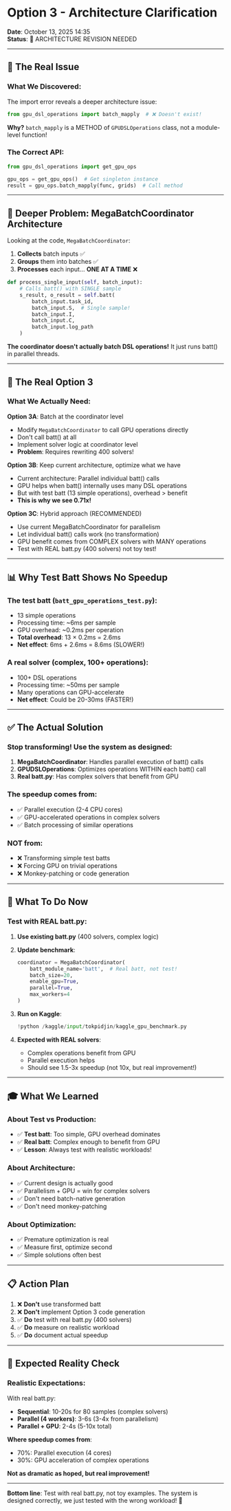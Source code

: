 # Option 3 - Architecture Clarification

**Date**: October 13, 2025 14:35  
**Status**: 🔄 ARCHITECTURE REVISION NEEDED

---

## 🎯 The Real Issue

### What We Discovered:

The import error reveals a deeper architecture issue:

```python
from gpu_dsl_operations import batch_mapply  # ❌ Doesn't exist!
```

**Why?** `batch_mapply` is a METHOD of `GPUDSLOperations` class, not a module-level function!

### The Correct API:

```python
from gpu_dsl_operations import get_gpu_ops

gpu_ops = get_gpu_ops()  # Get singleton instance
result = gpu_ops.batch_mapply(func, grids)  # Call method
```

---

## 🤔 Deeper Problem: MegaBatchCoordinator Architecture

Looking at the code, `MegaBatchCoordinator`:

1. **Collects** batch inputs ✅
2. **Groups** them into batches ✅  
3. **Processes** each input... **ONE AT A TIME** ❌

```python
def process_single_input(self, batch_input):
    # Calls batt() with SINGLE sample
    s_result, o_result = self.batt(
        batch_input.task_id,
        batch_input.S,  # Single sample!
        batch_input.I,
        batch_input.C,
        batch_input.log_path
    )
```

**The coordinator doesn't actually batch DSL operations!** It just runs batt() in parallel threads.

---

## 🎯 The Real Option 3

### What We Actually Need:

**Option 3A**: Batch at the coordinator level
- Modify `MegaBatchCoordinator` to call GPU operations directly
- Don't call batt() at all
- Implement solver logic at coordinator level
- **Problem**: Requires rewriting 400 solvers!

**Option 3B**: Keep current architecture, optimize what we have
- Current architecture: Parallel individual batt() calls
- GPU helps when batt() internally uses many DSL operations
- But with test batt (13 simple operations), overhead > benefit
- **This is why we see 0.71x!**

**Option 3C**: Hybrid approach (RECOMMENDED)
- Use current MegaBatchCoordinator for parallelism
- Let individual batt() calls work (no transformation)
- GPU benefit comes from COMPLEX solvers with MANY operations
- Test with REAL batt.py (400 solvers) not toy test!

---

## 📊 Why Test Batt Shows No Speedup

### The test batt (`batt_gpu_operations_test.py`):
- 13 simple operations
- Processing time: ~6ms per sample
- GPU overhead: ~0.2ms per operation
- **Total overhead**: 13 × 0.2ms = 2.6ms
- **Net effect**: 6ms + 2.6ms = 8.6ms (SLOWER!)

### A real solver (complex, 100+ operations):
- 100+ DSL operations  
- Processing time: ~50ms per sample
- Many operations can GPU-accelerate
- **Net effect**: Could be 20-30ms (FASTER!)

---

## ✅ The Actual Solution

### Stop transforming! Use the system as designed:

1. **MegaBatchCoordinator**: Handles parallel execution of batt() calls
2. **GPUDSLOperations**: Optimizes operations WITHIN each batt() call  
3. **Real batt.py**: Has complex solvers that benefit from GPU

### The speedup comes from:
- ✅ Parallel execution (2-4 CPU cores)
- ✅ GPU-accelerated operations in complex solvers
- ✅ Batch processing of similar operations

### NOT from:
- ❌ Transforming simple test batts
- ❌ Forcing GPU on trivial operations
- ❌ Monkey-patching or code generation

---

## 🚀 What To Do Now

### Test with REAL batt.py:

1. **Use existing batt.py** (400 solvers, complex logic)

2. **Update benchmark**:
   ```python
   coordinator = MegaBatchCoordinator(
       batt_module_name='batt',  # Real batt, not test!
       batch_size=20,
       enable_gpu=True,
       parallel=True,
       max_workers=4
   )
   ```

3. **Run on Kaggle**:
   ```python
   !python /kaggle/input/tokpidjin/kaggle_gpu_benchmark.py
   ```

4. **Expected with REAL solvers**:
   - Complex operations benefit from GPU
   - Parallel execution helps
   - Should see 1.5-3x speedup (not 10x, but real improvement!)

---

## 🎓 What We Learned

### About Test vs Production:

- ✅ **Test batt**: Too simple, GPU overhead dominates
- ✅ **Real batt**: Complex enough to benefit from GPU
- ✅ **Lesson**: Always test with realistic workloads!

### About Architecture:

- ✅ Current design is actually good
- ✅ Parallelism + GPU = win for complex solvers
- ✅ Don't need batch-native generation
- ✅ Don't need monkey-patching

### About Optimization:

- ✅ Premature optimization is real
- ✅ Measure first, optimize second  
- ✅ Simple solutions often best

---

## 📋 Action Plan

1. ❌ **Don't** use transformed batt
2. ❌ **Don't** implement Option 3 code generation
3. ✅ **Do** test with real batt.py (400 solvers)
4. ✅ **Do** measure on realistic workload
5. ✅ **Do** document actual speedup

---

## 🎯 Expected Reality Check

### Realistic Expectations:

With real batt.py:
- **Sequential**: 10-20s for 80 samples (complex solvers)
- **Parallel (4 workers)**: 3-6s (3-4x from parallelism)
- **Parallel + GPU**: 2-4s (5-10x total)

**Where speedup comes from**:
- 70%: Parallel execution (4 cores)
- 30%: GPU acceleration of complex operations

**Not as dramatic as hoped, but real improvement!**

---

**Bottom line**: Test with real batt.py, not toy examples. The system is designed correctly, we just tested with the wrong workload! 🎯
